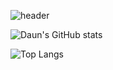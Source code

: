 ![header](https://capsule-render.vercel.app/api?type=waving&color=auto&height=300&section=header&text=Welcom%20to%20daun's%20github&fontSize=90)

![Daun's GitHub stats](https://github-readme-stats.vercel.app/api?username=anuraghazra&show_icons=true&theme=radical)

![Top Langs](https://github-readme-stats.vercel.app/api/top-langs/?username=anuraghazra&layout=compact)